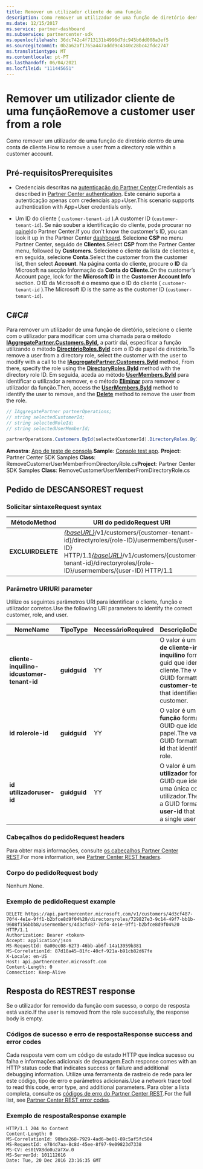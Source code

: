 ```yaml
---
title: Remover um utilizador cliente de uma função
description: Como remover um utilizador de uma função de diretório dentro de uma conta de cliente.
ms.date: 12/15/2017
ms.service: partner-dashboard
ms.subservice: partnercenter-sdk
ms.openlocfilehash: 36dc742c4f713131b4996d7dc945b6dd008a3ef5
ms.sourcegitcommit: 0b2a62af1765a447addd9c4340c28bc42fdc2747
ms.translationtype: MT
ms.contentlocale: pt-PT
ms.lasthandoff: 06/04/2021
ms.locfileid: "111445651"
---
```

# <a name="remove-a-customer-user-from-a-role"></a><span data-ttu-id="d5c5e-103">Remover um utilizador cliente de uma função</span><span class="sxs-lookup"><span data-stu-id="d5c5e-103">Remove a customer user from a role</span></span>

<span data-ttu-id="d5c5e-104">Como remover um utilizador de uma função de diretório dentro de uma conta de cliente.</span><span class="sxs-lookup"><span data-stu-id="d5c5e-104">How to remove a user from a directory role within a customer account.</span></span>

## <a name="prerequisites"></a><span data-ttu-id="d5c5e-105">Pré-requisitos</span><span class="sxs-lookup"><span data-stu-id="d5c5e-105">Prerequisites</span></span>

- <span data-ttu-id="d5c5e-106">Credenciais descritas na [autenticação do Partner Center](partner-center-authentication.md).</span><span class="sxs-lookup"><span data-stu-id="d5c5e-106">Credentials as described in [Partner Center authentication](partner-center-authentication.md).</span></span> <span data-ttu-id="d5c5e-107">Este cenário suporta a autenticação apenas com credenciais app+User.</span><span class="sxs-lookup"><span data-stu-id="d5c5e-107">This scenario supports authentication with App+User credentials only.</span></span>

- <span data-ttu-id="d5c5e-108">Um ID do cliente ( `customer-tenant-id` ).</span><span class="sxs-lookup"><span data-stu-id="d5c5e-108">A customer ID (`customer-tenant-id`).</span></span> <span data-ttu-id="d5c5e-109">Se não souber a identificação do cliente, pode procurar no [painel](https://partner.microsoft.com/dashboard)do Partner Center.</span><span class="sxs-lookup"><span data-stu-id="d5c5e-109">If you don't know the customer's ID, you can look it up in the Partner Center [dashboard](https://partner.microsoft.com/dashboard).</span></span> <span data-ttu-id="d5c5e-110">Selecione **CSP** no menu Partner Center, seguido de **Clientes**.</span><span class="sxs-lookup"><span data-stu-id="d5c5e-110">Select **CSP** from the Partner Center menu, followed by **Customers**.</span></span> <span data-ttu-id="d5c5e-111">Selecione o cliente da lista de clientes e, em seguida, selecione **Conta.**</span><span class="sxs-lookup"><span data-stu-id="d5c5e-111">Select the customer from the customer list, then select **Account**.</span></span> <span data-ttu-id="d5c5e-112">Na página conta do cliente, procure o **ID** da Microsoft na secção Informação da **Conta do Cliente.**</span><span class="sxs-lookup"><span data-stu-id="d5c5e-112">On the customer’s Account page, look for the **Microsoft ID** in the **Customer Account Info** section.</span></span> <span data-ttu-id="d5c5e-113">O ID da Microsoft é o mesmo que o ID do cliente ( `customer-tenant-id` ).</span><span class="sxs-lookup"><span data-stu-id="d5c5e-113">The Microsoft ID is the same as the customer ID  (`customer-tenant-id`).</span></span>

## <a name="c"></a><span data-ttu-id="d5c5e-114">C\#</span><span class="sxs-lookup"><span data-stu-id="d5c5e-114">C\#</span></span>

<span data-ttu-id="d5c5e-115">Para remover um utilizador de uma função de diretório, selecione o cliente com o utilizador para modificar com uma chamada para o método [**IAggregatePartner.Customers.ById,**](/dotnet/api/microsoft.store.partnercenter.customers.icustomercollection.byid) a partir daí, especificar a função utilizando o método [**DirectórioRoles.ById**](/dotnet/api/microsoft.store.partnercenter.customerdirectoryroles.idirectoryrolecollection.byid) com o ID de papel de diretório.</span><span class="sxs-lookup"><span data-stu-id="d5c5e-115">To remove a user from a directory role, select the customer with the user to modify with a call to the [**IAggregatePartner.Customers.ById**](/dotnet/api/microsoft.store.partnercenter.customers.icustomercollection.byid) method, From there, specify the role using the [**DirectoryRoles.ById**](/dotnet/api/microsoft.store.partnercenter.customerdirectoryroles.idirectoryrolecollection.byid) method with the directory role ID.</span></span> <span data-ttu-id="d5c5e-116">Em seguida, aceda ao método [**UserMembers.ById**](/dotnet/api/microsoft.store.partnercenter.customerdirectoryroles.iusermembercollection.byid) para identificar o utilizador a remover, e o método [**Eliminar**](/dotnet/api/microsoft.store.partnercenter.customerdirectoryroles.iusermember.delete) para remover o utilizador da função.</span><span class="sxs-lookup"><span data-stu-id="d5c5e-116">Then, access the [**UserMembers.ById**](/dotnet/api/microsoft.store.partnercenter.customerdirectoryroles.iusermembercollection.byid) method to identify the user to remove, and the [**Delete**](/dotnet/api/microsoft.store.partnercenter.customerdirectoryroles.iusermember.delete) method to remove the user from the role.</span></span>

``` csharp
// IAggregatePartner partnerOperations;
// string selectedCustomerId;
// string selectedRoleId;
// string selectedUserMemberId;

partnerOperations.Customers.ById(selectedCustomerId).DirectoryRoles.ById(selectedRoleId).UserMembers.ById(selectedUserMemberId).Delete();
```

<span data-ttu-id="d5c5e-117">**Amostra**: [App de teste de consola](console-test-app.md).</span><span class="sxs-lookup"><span data-stu-id="d5c5e-117">**Sample**: [Console test app](console-test-app.md).</span></span> <span data-ttu-id="d5c5e-118">**Project**: Partner Center SDK Samples **Class**: RemoveCustomerUserMemberFromDirectoryRole.cs</span><span class="sxs-lookup"><span data-stu-id="d5c5e-118">**Project**: Partner Center SDK Samples **Class**: RemoveCustomerUserMemberFromDirectoryRole.cs</span></span>

## <a name="rest-request"></a><span data-ttu-id="d5c5e-119">Pedido de DESCANSO</span><span class="sxs-lookup"><span data-stu-id="d5c5e-119">REST request</span></span>

### <a name="request-syntax"></a><span data-ttu-id="d5c5e-120">Solicitar sintaxe</span><span class="sxs-lookup"><span data-stu-id="d5c5e-120">Request syntax</span></span>

| <span data-ttu-id="d5c5e-121">Método</span><span class="sxs-lookup"><span data-stu-id="d5c5e-121">Method</span></span>     | <span data-ttu-id="d5c5e-122">URI do pedido</span><span class="sxs-lookup"><span data-stu-id="d5c5e-122">Request URI</span></span>                                                                                                                           |
|------------|---------------------------------------------------------------------------------------------------------------------------------------|
| <span data-ttu-id="d5c5e-123">**EXCLUIR**</span><span class="sxs-lookup"><span data-stu-id="d5c5e-123">**DELETE**</span></span> | <span data-ttu-id="d5c5e-124">[*{baseURL}*](partner-center-rest-urls.md)/v1/customers/{customer-tenant-id}/directyroles/{role-ID}/usermembers/{user-ID} HTTP/1.1</span><span class="sxs-lookup"><span data-stu-id="d5c5e-124">[*{baseURL}*](partner-center-rest-urls.md)/v1/customers/{customer-tenant-id}/directoryroles/{role-ID}/usermembers/{user-ID} HTTP/1.1</span></span> |

### <a name="uri-parameter"></a><span data-ttu-id="d5c5e-125">Parâmetro URI</span><span class="sxs-lookup"><span data-stu-id="d5c5e-125">URI parameter</span></span>

<span data-ttu-id="d5c5e-126">Utilize os seguintes parâmetros URI para identificar o cliente, função e utilizador corretos.</span><span class="sxs-lookup"><span data-stu-id="d5c5e-126">Use the following URI parameters to identify the correct customer, role, and user.</span></span>

| <span data-ttu-id="d5c5e-127">Nome</span><span class="sxs-lookup"><span data-stu-id="d5c5e-127">Name</span></span>                   | <span data-ttu-id="d5c5e-128">Tipo</span><span class="sxs-lookup"><span data-stu-id="d5c5e-128">Type</span></span>     | <span data-ttu-id="d5c5e-129">Necessário</span><span class="sxs-lookup"><span data-stu-id="d5c5e-129">Required</span></span> | <span data-ttu-id="d5c5e-130">Descrição</span><span class="sxs-lookup"><span data-stu-id="d5c5e-130">Description</span></span>                                                                        |
|------------------------|----------|----------|------------------------------------------------------------------------------------|
| <span data-ttu-id="d5c5e-131">**cliente-inquilino-id**</span><span class="sxs-lookup"><span data-stu-id="d5c5e-131">**customer-tenant-id**</span></span> | <span data-ttu-id="d5c5e-132">**guid**</span><span class="sxs-lookup"><span data-stu-id="d5c5e-132">**guid**</span></span> | <span data-ttu-id="d5c5e-133">Y</span><span class="sxs-lookup"><span data-stu-id="d5c5e-133">Y</span></span>        | <span data-ttu-id="d5c5e-134">O valor é um **design de cliente-inquilino-inquilino** formatado guid que identifica o cliente.</span><span class="sxs-lookup"><span data-stu-id="d5c5e-134">The value is a GUID formatted **customer-tenant-id** that identifies the customer.</span></span> |
| <span data-ttu-id="d5c5e-135">**id role**</span><span class="sxs-lookup"><span data-stu-id="d5c5e-135">**role-id**</span></span>            | <span data-ttu-id="d5c5e-136">**guid**</span><span class="sxs-lookup"><span data-stu-id="d5c5e-136">**guid**</span></span> | <span data-ttu-id="d5c5e-137">Y</span><span class="sxs-lookup"><span data-stu-id="d5c5e-137">Y</span></span>        | <span data-ttu-id="d5c5e-138">O valor é um **id de função** formatado GUID que identifica o papel.</span><span class="sxs-lookup"><span data-stu-id="d5c5e-138">The value is a GUID formatted **role-id** that identifies the role.</span></span>                |
| <span data-ttu-id="d5c5e-139">**id utilizador**</span><span class="sxs-lookup"><span data-stu-id="d5c5e-139">**user-id**</span></span>            | <span data-ttu-id="d5c5e-140">**guid**</span><span class="sxs-lookup"><span data-stu-id="d5c5e-140">**guid**</span></span> | <span data-ttu-id="d5c5e-141">Y</span><span class="sxs-lookup"><span data-stu-id="d5c5e-141">Y</span></span>        | <span data-ttu-id="d5c5e-142">O valor é um **id de utilizador** formatado GUID que identifica uma única conta de utilizador.</span><span class="sxs-lookup"><span data-stu-id="d5c5e-142">The value is a GUID formatted **user-id** that identifies a single user account.</span></span>   |

### <a name="request-headers"></a><span data-ttu-id="d5c5e-143">Cabeçalhos do pedido</span><span class="sxs-lookup"><span data-stu-id="d5c5e-143">Request headers</span></span>

<span data-ttu-id="d5c5e-144">Para obter mais informações, consulte [os cabeçalhos Partner Center REST](headers.md).</span><span class="sxs-lookup"><span data-stu-id="d5c5e-144">For more information, see [Partner Center REST headers](headers.md).</span></span>

### <a name="request-body"></a><span data-ttu-id="d5c5e-145">Corpo do pedido</span><span class="sxs-lookup"><span data-stu-id="d5c5e-145">Request body</span></span>

<span data-ttu-id="d5c5e-146">Nenhum.</span><span class="sxs-lookup"><span data-stu-id="d5c5e-146">None.</span></span>

### <a name="request-example"></a><span data-ttu-id="d5c5e-147">Exemplo de pedido</span><span class="sxs-lookup"><span data-stu-id="d5c5e-147">Request example</span></span>

```http
DELETE https://api.partnercenter.microsoft.com/v1/customers/4d3cf487-70f4-4e1e-9ff1-b2bfce8d9f04%20/directoryroles/729827e3-9c14-49f7-bb1b-9608f156bbb8/usermembers/4d3cf487-70f4-4e1e-9ff1-b2bfce8d9f04%20 HTTP/1.1
Authorization: Bearer <token>
Accept: application/json
MS-RequestId: 0a00ec08-6273-46bb-ab6f-14a13959b381
MS-CorrelationId: 87d18a45-81fc-40cf-921a-b91cb82d67fe
X-Locale: en-US
Host: api.partnercenter.microsoft.com
Content-Length: 0
Connection: Keep-Alive
```

## <a name="rest-response"></a><span data-ttu-id="d5c5e-148">Resposta do REST</span><span class="sxs-lookup"><span data-stu-id="d5c5e-148">REST response</span></span>

<span data-ttu-id="d5c5e-149">Se o utilizador for removido da função com sucesso, o corpo de resposta está vazio.</span><span class="sxs-lookup"><span data-stu-id="d5c5e-149">If the user is removed from the role successfully, the response body is empty.</span></span>

### <a name="response-success-and-error-codes"></a><span data-ttu-id="d5c5e-150">Códigos de sucesso e erro de resposta</span><span class="sxs-lookup"><span data-stu-id="d5c5e-150">Response success and error codes</span></span>

<span data-ttu-id="d5c5e-151">Cada resposta vem com um código de estado HTTP que indica sucesso ou falha e informações adicionais de depuragem.</span><span class="sxs-lookup"><span data-stu-id="d5c5e-151">Each response comes with an HTTP status code that indicates success or failure and additional debugging information.</span></span> <span data-ttu-id="d5c5e-152">Utilize uma ferramenta de rastreio de rede para ler este código, tipo de erro e parâmetros adicionais.</span><span class="sxs-lookup"><span data-stu-id="d5c5e-152">Use a network trace tool to read this code, error type, and additional parameters.</span></span> <span data-ttu-id="d5c5e-153">Para obter a lista completa, consulte os [códigos de erro do Partner Center REST](error-codes.md).</span><span class="sxs-lookup"><span data-stu-id="d5c5e-153">For the full list, see [Partner Center REST error codes](error-codes.md).</span></span>

### <a name="response-example"></a><span data-ttu-id="d5c5e-154">Exemplo de resposta</span><span class="sxs-lookup"><span data-stu-id="d5c5e-154">Response example</span></span>

```http
HTTP/1.1 204 No Content
Content-Length: 0
MS-CorrelationId: 90bda268-7929-4ad6-be01-89c5af5fc504
MS-RequestId: e784d7aa-8c8d-45ee-8f97-9e09823d7338
MS-CV: es01VX8do0u2aTXw.0
MS-ServerId: 101112616
Date: Tue, 20 Dec 2016 23:16:35 GMT
```
